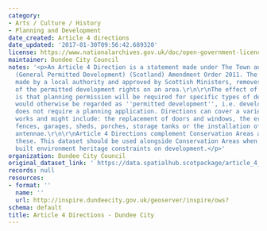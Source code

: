 ```yaml
---
category:
- Arts / Culture / History
- Planning and Development
date_created: Article 4 directions
date_updated: '2017-01-30T09:56:42.689320'
license: https://www.nationalarchives.gov.uk/doc/open-government-licence/version/3/
maintainer: Dundee City Council
notes: '<p>An Article 4 Direction is a statement made under The Town and Country Planning
  (General Permitted Development) (Scotland) Amendment Order 2011. The Direction,
  made by a local authority and approved by Scottish Ministers, removes all or some
  of the permitted development rights on an area.\r\n\r\nThe effect of a Direction
  is that planning permission will be required for specific types of development which
  would otherwise be regarded as ''permitted development'', i.e. development that
  does not require a planning application. Directions can cover a variety of minor
  works and might include: the replacement of doors and windows, the erection of gates,
  fences, garages, sheds, porches, storage tanks or the installation of satellite
  antennae.\r\n\r\nArticle 4 Directions complement Conservation Areas and may overlap
  these. This dataset should be used alongside Conservation Areas when considering
  built environment heritage constraints on development.</p>'
organization: Dundee City Council
original_dataset_link: ' https://data.spatialhub.scotpackage/article_4_directions-dc'
records: null
resources:
- format: ''
  name: ''
  url: http://inspire.dundeecity.gov.uk/geoserver/inspire/ows?
schema: default
title: Article 4 Directions - Dundee City
---
```

